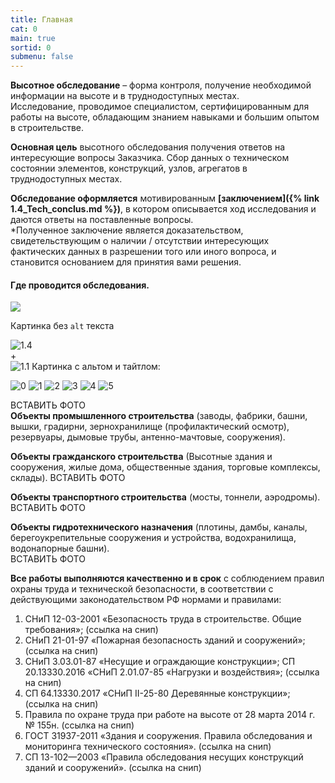 ```yaml
---
title: Главная
cat: 0
main: true
sortid: 0
submenu: false
---
```


**Высотное обследование** – форма контроля, получение необходимой информации на высоте и в труднодоступных местах.    
Исследование, проводимое специалистом, сертифицированным для работы на высоте, обладающим знанием навыками и большим опытом в строительстве.

**Основная цель** высотного обследования получения ответов на интересующие вопросы Заказчика. Сбор данных о техническом состоянии элементов, конструкций, узлов, агрегатов в труднодоступных местах.

**Обследование оформляется** мотивированным __[заключением]({% link 1.4_Tech_conclus.md %})__, в котором описывается ход исследования и даются ответы на поставленные вопросы.   
*Полученное заключение является доказательством, свидетельствующим о наличии / отсутствии интересующих фактических данных в разрешении того или иного вопроса, и становится основанием для принятия вами решения.

#### Где проводится обследования.
![](//0/150x100)


Картинка без `alt` текста

![1.4](//img/toplogo/1.4.jpg/150x100)   
+   
![1.1](//0.jpg/150x100)
Картинка с альтом и тайтлом:

![0](//img/toplogo/1.4.jpg/150x100 "Можно задать title")
![1](//img/toplogo/0/150x100 "Можно задать title")
![2](//toplogo/0/150x100 "Можно задать title")
![3](///0/150x100 "Можно задать title")
![4](//0/150x100 "Можно задать title")
![5](//0.jpg/150x100 "Можно задать title")



ВСТАВИТЬ ФОТО   
**Объекты промышленного строительства** (заводы, фабрики, башни, вышки, градирни, зернохранилище (профилактический осмотр), резервуары, дымовые трубы, антенно-мачтовые, сооружения).

**Объекты гражданского строительства** (Высотные здания и сооружения, жилые дома, общественные здания, торговые комплексы, склады).
ВСТАВИТЬ ФОТО 

**Объекты транспортного строительства** (мосты, тоннели, аэродромы).    
ВСТАВИТЬ ФОТО

**Объекты гидротехнического назначения** (плотины, дамбы, каналы, берегоукрепительные сооружения и устройства, водохранилища, водонапорные башни).   
ВСТАВИТЬ ФОТО


**Все работы выполняются качественно и в срок** с соблюдением правил охраны труда и технической безопасности, в соответствии с действующими законодательством РФ нормами и правилами:    
1. СНиП 12-03-2001 «Безопасность труда в строительстве. Общие требования»; (ссылка на снип)   
2. СНиП 21-01-97 «Пожарная безопасность зданий и сооружений»; (ссылка на снип)   
3. СНиП 3.03.01-87 «Несущие и ограждающие конструкции»; СП 20.13330.2016 «СНиП 2.01.07-85 «Нагрузки и воздействия»; (ссылка на снип)   
4. СП 64.13330.2017 «СНиП II-25-80 Деревянные конструкции»; (ссылка на снип)   
5. Правила по охране труда при работе на высоте от 28 марта 2014 г. № 155н. (ссылка на снип)   
6. ГОСТ 31937-2011 «Здания и сооружения. Правила обследования и мониторинга технического состояния». (ссылка на снип)   
7. СП 13-102—2003 «Правила обследования несущих конструкций зданий и сооружений». (ссылка на снип)   
